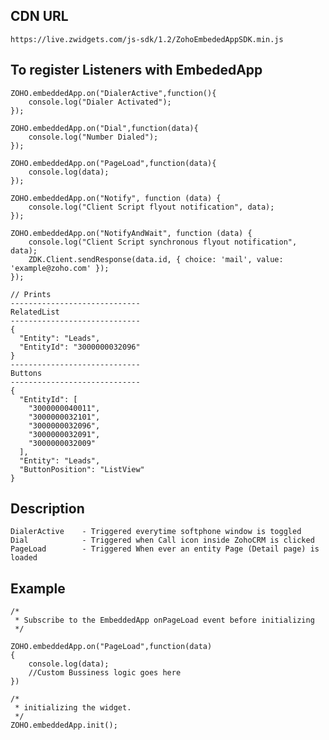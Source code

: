 CDN URL
---
	https://live.zwidgets.com/js-sdk/1.2/ZohoEmbededAppSDK.min.js

To register Listeners with EmbededApp
--

	ZOHO.embeddedApp.on("DialerActive",function(){
		console.log("Dialer Activated");
	});
	
	ZOHO.embeddedApp.on("Dial",function(data){
		console.log("Number Dialed");
	});
	
	ZOHO.embeddedApp.on("PageLoad",function(data){
		console.log(data);
	});

	ZOHO.embeddedApp.on("Notify", function (data) {
		console.log("Client Script flyout notification", data);
	});

	ZOHO.embeddedApp.on("NotifyAndWait", function (data) {
		console.log("Client Script synchronous flyout notification", data);
		ZDK.Client.sendResponse(data.id, { choice: 'mail', value: 'example@zoho.com' });
	});

	// Prints
	-----------------------------
	RelatedList
	-----------------------------
	{
	  "Entity": "Leads",
	  "EntityId": "3000000032096"
	}
	-----------------------------
	Buttons
	-----------------------------
	{
	  "EntityId": [
	    "3000000040011",
	    "3000000032101",
	    "3000000032096",
	    "3000000032091",
	    "3000000032009"
	  ],
	  "Entity": "Leads",
	  "ButtonPosition": "ListView"
	}
	
Description
--
	DialerActive 	- Triggered everytime softphone window is toggled
	Dial 			- Triggered when Call icon inside ZohoCRM is clicked
	PageLoad 		- Triggered When ever an entity Page (Detail page) is loaded

Example
--
	/*
	 * Subscribe to the EmbeddedApp onPageLoad event before initializing 
	 */
	 
	ZOHO.embeddedApp.on("PageLoad",function(data)
	{
		console.log(data);
		//Custom Bussiness logic goes here
	})

	/*
	 * initializing the widget.
	 */
	ZOHO.embeddedApp.init();

